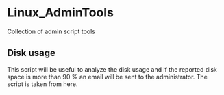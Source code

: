 # Linux_AdminTools
Collection of admin script tools

## Disk usage
This script will be useful to analyze the disk usage and if the reported disk space is more than 90 % an email will be sent to the administrator. The script is taken from here.
